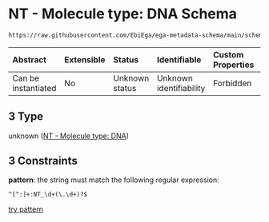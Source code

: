 # NT - Molecule type: DNA Schema

```txt
https://raw.githubusercontent.com/EbiEga/ega-metadata-schema/main/schemas/EGA.common-definitions.json#/definitions/curieRefseqPattern/oneOf/3
```



| Abstract            | Extensible | Status         | Identifiable            | Custom Properties | Additional Properties | Access Restrictions | Defined In                                                                                           |
| :------------------ | :--------- | :------------- | :---------------------- | :---------------- | :-------------------- | :------------------ | :--------------------------------------------------------------------------------------------------- |
| Can be instantiated | No         | Unknown status | Unknown identifiability | Forbidden         | Allowed               | none                | [EGA.common-definitions.json\*](../../../schemas/EGA.common-definitions.json "open original schema") |

## 3 Type

unknown ([NT - Molecule type: DNA](ega-12-definitions-refseq-accessions-data1098-curie-pattern-oneof-nt---molecule-type-dna.md))

## 3 Constraints

**pattern**: the string must match the following regular expression:&#x20;

```regexp
^[^:]+:NT_\d+(\.\d+)?$
```

[try pattern](https://regexr.com/?expression=%5E%5B%5E%3A%5D%2B%3ANT_%5Cd%2B\(%5C.%5Cd%2B\)%3F%24 "try regular expression with regexr.com")
